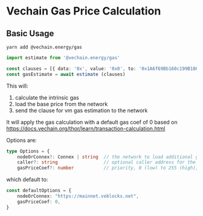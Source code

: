 # Vechain Gas Price Calculation

## Basic Usage

```shell
yarn add @vechain.energy/gas
```

```ts
import estimate from '@vechain.energy/gas'

const clauses = [{ data: '0x', value: '0x0', to: '0x1A6f69Bb160c199B1862c83291d364836558AE8F' }]
const gasEstimate = await estimate (clauses)
```

This will:

1. calculate the intrinsic gas
2. load the base price from the network
3. send the clause for vm gas estimation to the network

It will apply the gas calculation with a default gas coef of 0 based on https://docs.vechain.org/thor/learn/transaction-calculation.html

Options are:

```ts
type Options = {
    nodeOrConnex?: Connex | string  // the network to load additional gas information from
    caller?: string                 // optional caller address for the vm gas estimation
    gasPriceCoef?: number           // priority, 0 (low) to 255 (high)}
```

which default to:

```ts
const defaultOptions = {
    nodeOrConnex: "https://mainnet.veblocks.net",
    gasPriceCoef: 0,
}
```